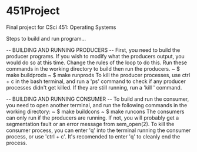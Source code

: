 # 451Project
Final project for CSci 451: Operating Systems

Steps to build and run program...

-- BUILDING AND RUNNING PRODUCERS --
First, you need to build the producer programs. If you wish to modify what the producers output,
you would do so at this time. Change the rules of the loop to do this.
Run these commands in the working directory to build then run the producers.
	~ $ make buildprods
	~ $ make runprods
To kill the producer processes, use ctrl + c in the bash terminal, and run a 'ps' command to check
if any producer processes didn't get killed. If they are still running, run a 'kill <pid>' command.

-- BUILDING AND RUNNING CONSUMER --
To build and run the consumer, you need to open another terminal, and run the following commands in
the working directory:
	~ $ make buildcons
	~ $ make runcons
The consumers can only run if the producers are running. If not, you will probably get a segmentation
fault or an error message from sem_open(2). To kill the consumer process, you can enter 'q' into the
terminal running the consumer process, or use 'ctrl + c'. It's recomended to enter 'q' to cleanly end
the process.
